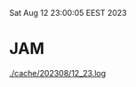 Sat Aug 12 23:00:05 EEST 2023
# JAM
<a href='./cache/202308/12_23.log'>./cache/202308/12_23.log</a>
